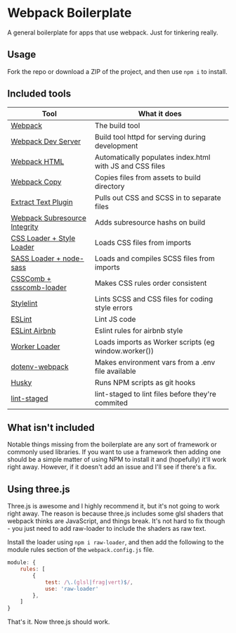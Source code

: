 # Webpack Boilerplate

A general boilerplate for apps that use webpack. Just for tinkering really.

## Usage

Fork the repo or download a ZIP of the project, and then use `npm i` to install.

## Included tools

| Tool | What it does
| --- | --- |
| [Webpack](https://webpack.js.org/) | The build tool
| [Webpack Dev Server](https://github.com/webpack/webpack-dev-server) | Build tool httpd for serving during development
| [Webpack HTML](https://github.com/jantimon/html-webpack-plugin) | Automatically populates index.html with JS and CSS files
| [Webpack Copy](https://github.com/webpack-contrib/copy-webpack-plugin) | Copies files from assets to build directory
| [Extract Text Plugin](https://github.com/webpack-contrib/extract-text-webpack-plugin) | Pulls out CSS and SCSS in to separate files
| [Webpack Subresource Integrity](https://github.com/waysact/webpack-subresource-integrity) | Adds subresource hashs on build
| [CSS Loader + Style Loader](https://github.com/webpack-contrib/css-loader) | Loads CSS files from imports
| [SASS Loader + node-sass](https://github.com/webpack-contrib/sass-loader) | Loads and compiles SCSS files from imports
| [CSSComb + csscomb-loader](http://csscomb.com/) | Makes CSS rules order consistent
| [Stylelint](https://stylelint.io/) | Lints SCSS and CSS files for coding style errors
| [ESLint](https://eslint.org/) | Lint JS code
| [ESLint Airbnb](https://github.com/airbnb/javascript) | Eslint rules for airbnb style
| [Worker Loader](https://github.com/webpack-contrib/worker-loader) | Loads imports as Worker scripts (eg window.worker())
| [dotenv-webpack](https://github.com/mrsteele/dotenv-webpack) | Makes environment vars from a .env file available
| [Husky](https://github.com/typicode/husky) | Runs NPM scripts as git hooks 
| [lint-staged](https://github.com/okonet/lint-staged) | lint-staged to lint files before they're commited

## What isn't included

Notable things missing from the boilerplate are any sort of framework or commonly used libraries. If you want to use a framework then adding one should be a simple matter of using NPM to install it and (hopefully) it'll work right away. However, if it doesn't add an issue and I'll see if there's a fix.

## Using three.js

Three.js is awesome and I highly recommend it, but it's not going to work right away. The reason is because three.js includes some glsl shaders that webpack thinks are JavaScript, and things break. It's not hard to fix though - you just need to add raw-loader to include the shaders as raw text.

Install the loader using `npm i raw-loader`, and then add the following to the module rules section of the `webpack.config.js` file.

```javascript
module: {
    rules: [
        {
            test: /\.(glsl|frag|vert)$/,
            use: 'raw-loader'
        },
    ]
}
```

That's it. Now three.js should work.